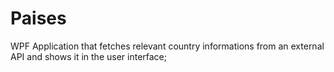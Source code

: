 # Paises
WPF Application that fetches relevant country informations from an external API and shows it in the user interface;

